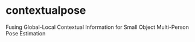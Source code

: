# contextualpose
Fusing Global-Local Contextual Information for Small Object Multi-Person Pose Estimation
